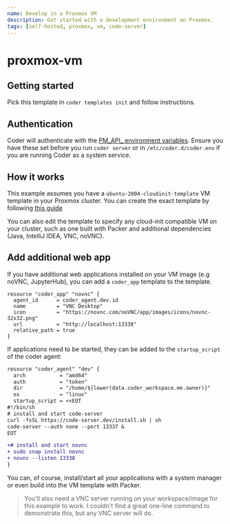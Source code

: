 ```yaml
---
name: Develop in a Proxmox VM
description: Get started with a development environment on Proxmox.
tags: [self-hosted, proxmox, vm, code-server]
---
```


# proxmox-vm

## Getting started

Pick this template in `coder templates init` and follow instructions.

## Authentication

Coder will authenticate with the [PM_API_ environment variables](https://registry.terraform.io/providers/Telmate/proxmox/latest/docs#creating-the-connection-via-username-and-api-token). Ensure you have these set before you run `coder server` or in
`/etc/coder.d/coder.env` if you are running Coder as a system service.

## How it works

This example assumes you have a `ubuntu-2004-cloudinit-template` VM template in your Proxmox cluster. You can create the exact template
by following [this guide](https://austinsnerdythings.com/2021/08/30/how-to-create-a-proxmox-ubuntu-cloud-init-image/)

You can also edit the template to specify any cloud-init compatible VM on your cluster, such as one built with Packer and additional
dependencies (Java, IntelliJ IDEA, VNC, noVNC). 

## Add additional web app

If you have additional web applications installed on your VM image (e.g noVNC, JupyterHub), you can add a `coder_app` template
to the template.

```hcl
resource "coder_app" "novnc" {
  agent_id      = coder_agent.dev.id
  name          = "VNC Desktop"
  icon          = "https://novnc.com/noVNC/app/images/icons/novnc-32x32.png"
  url           = "http://localhost:13338"
  relative_path = true
}
```

If applications need to be started, they can be added to the `startup_script` of the coder agent:

```diff
resource "coder_agent" "dev" {
  arch           = "amd64"
  auth           = "token"
  dir            = "/home/${lower(data.coder_workspace.me.owner)}"
  os             = "linux"
  startup_script = <<EOT
#!/bin/sh
# install and start code-server
curl -fsSL https://code-server.dev/install.sh | sh
code-server --auth none --port 13337 &
EOT

+# install and start novnc
+ sudo snap install novnc
+ novnc --listen 13338
}
```

You can, of course, install/start all your applications with a system manager or even build
into the VM template with Packer.

> You'll also need a VNC server running on your workspace/image for this example to work.
> I couldn't find a great one-line command to demonstrate this, but any VNC server will do.
